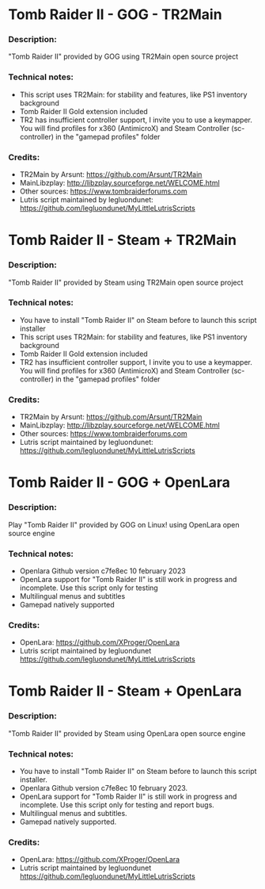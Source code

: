 # Tomb Raider II - GOG - TR2Main
### Description:
"Tomb Raider II" provided by GOG using TR2Main open source project
### Technical notes:
- This script uses TR2Main: for stability and features, like PS1 inventory background
- Tomb Raider II Gold extension included
- TR2 has insufficient controller support, I invite you to use a keymapper. You will find profiles for x360 (AntimicroX) and Steam Controller (sc-controller) in the "gamepad profiles" folder
### Credits:
- TR2Main by Arsunt: https://github.com/Arsunt/TR2Main
- MainLibzplay: http://libzplay.sourceforge.net/WELCOME.html
- Other sources: https://www.tombraiderforums.com
- Lutris script maintained by legluondunet: https://github.com/legluondunet/MyLittleLutrisScripts

# Tomb Raider II - Steam + TR2Main
### Description:
"Tomb Raider II" provided by Steam using TR2Main open source project
### Technical notes:
- You have to install "Tomb Raider II" on Steam before to launch this script installer
- This script uses TR2Main: for stability and features, like PS1 inventory background
- Tomb Raider II Gold extension included
- TR2 has insufficient controller support, I invite you to use a keymapper. You will find profiles for x360 (AntimicroX) and Steam Controller (sc-controller) in the "gamepad profiles" folder
### Credits:
- TR2Main by Arsunt: https://github.com/Arsunt/TR2Main
- MainLibzplay: http://libzplay.sourceforge.net/WELCOME.html
- Other sources: https://www.tombraiderforums.com
- Lutris script maintained by legluondunet: https://github.com/legluondunet/MyLittleLutrisScripts

# Tomb Raider II - GOG + OpenLara
### Description:
Play "Tomb Raider II" provided by GOG on Linux! using OpenLara open source engine
### Technical notes:
- Openlara Github version c7fe8ec 10 february 2023
- OpenLara support for "Tomb Raider II" is still work in progress and incomplete. Use this script only for testing
- Multilingual menus and subtitles
- Gamepad natively supported
### Credits:
- OpenLara: https://github.com/XProger/OpenLara
- Lutris script maintained by legluondunet https://github.com/legluondunet/MyLittleLutrisScripts


# Tomb Raider II - Steam + OpenLara
### Description:
"Tomb Raider II" provided by Steam using OpenLara open source engine
### Technical notes:
- You have to install "Tomb Raider II" on Steam before to launch this script installer.
- Openlara Github version c7fe8ec 10 february 2023.
- OpenLara support for "Tomb Raider II" is still work in progress and incomplete. Use this script only for testing and report bugs.
- Multilingual menus and subtitles.
- Gamepad natively supported.
### Credits:
- OpenLara: https://github.com/XProger/OpenLara
- Lutris script maintained by legluondunet https://github.com/legluondunet/MyLittleLutrisScripts
